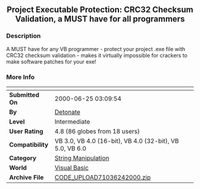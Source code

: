 ﻿<div align="center">

## Project Executable Protection: CRC32 Checksum Validation, a MUST have for all programmers


</div>

### Description

A MUST have for any VB programmer - protect your project .exe file with CRC32 checksum validation - makes it virtually impossible for crackers to make software patches for your exe!
 
### More Info
 


<span>             |<span>
---                |---
**Submitted On**   |2000-06-25 03:09:54
**By**             |[Detonate](https://github.com/Planet-Source-Code/PSCIndex/blob/master/ByAuthor/detonate.md)
**Level**          |Intermediate
**User Rating**    |4.8 (86 globes from 18 users)
**Compatibility**  |VB 3\.0, VB 4\.0 \(16\-bit\), VB 4\.0 \(32\-bit\), VB 5\.0, VB 6\.0
**Category**       |[String Manipulation](https://github.com/Planet-Source-Code/PSCIndex/blob/master/ByCategory/string-manipulation__1-5.md)
**World**          |[Visual Basic](https://github.com/Planet-Source-Code/PSCIndex/blob/master/ByWorld/visual-basic.md)
**Archive File**   |[CODE\_UPLOAD71036242000\.zip](https://github.com/Planet-Source-Code/detonate-project-executable-protection-crc32-checksum-validation-a-must-have-for-all-progr__1-9225/archive/master.zip)








